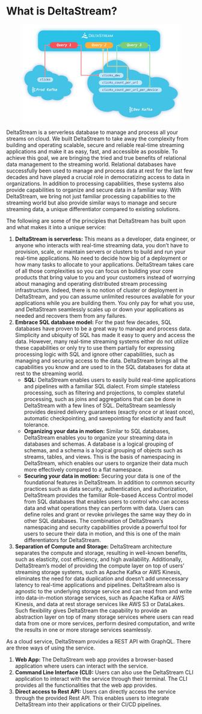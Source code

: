 # What is DeltaStream?

<figure><img src=".gitbook/assets/ds_intro.jpeg" alt=""><figcaption></figcaption></figure>

DeltaStream is a serverless database to manage and process all your streams on cloud. We built DeltaStream to take away the complexity from building and operating scalable, secure and reliable real-time streaming applications and make it as easy, fast, and accessible as possible. To achieve this goal, we are bringing the tried and true benefits of relational data management to the streaming world. Relational databases have successfully been used to manage and process data at rest for the last few decades and have played a crucial role in democratizing access to data in organizations. In addition to processing capabilities, these systems also provide capabilities to organize and secure data in a familiar way. With DeltaStream, we bring not just familiar processing capabilities to the streaming world but also provide similar ways to manage and secure streaming data, a unique differentiator compared to existing solutions.

The following are some of the principles that DeltaStream has built upon and what makes it into a unique service:

1. **DeltaStream is serverless:** This means as a developer, data engineer, or anyone who interacts with real-time streaming data, you don’t have to provision, scale, or maintain servers or clusters to build and run your real-time applications. No need to decide how big of a deployment or how many tasks to allocate to your applications. DeltaStream takes care of all those complexities so you can focus on building your core products that bring value to you and your customers instead of worrying about managing and operating distributed stream processing infrastructure. Indeed, there is no notion of cluster or deployment in DeltaStream, and you can assume unlimited resources available for your applications while you are building them. You only pay for what you use, and DeltaStream seamlessly scales up or down your applications as needed and recovers them from any failures.
2. **Embrace SQL database model:** For the past few decades, SQL databases have proven to be a great way to manage and process data. Simplicity and ubiquity of SQL has made it easy to query and access the data. However, many real-time streaming systems either do not utilize these capabilities or only try to use them partially for expressing processing logic with SQL and ignore other capabilities, such as managing and securing access to the data. DeltaStream brings all the capabilities you know and are used to in the SQL databases for data at rest to the streaming world.
   * **SQL:** DeltaStream enables users to easily build real-time applications and pipelines with a familiar SQL dialect. From simple stateless processing, such as filtering and projections, to complex stateful processing, such as joins and aggregations that can be done in DeltaStream with a few lines of SQL. DeltaStream seamlessly provides desired delivery guarantees (exactly once or at least once), automatic checkpointing, and savepointing for elasticity and fault tolerance.
   * **Organizing your data in motion:** Similar to SQL databases, DeltaStream enables you to organize your streaming data in databases and schemas. A database is a logical grouping of schemas, and a schema is a logical grouping of objects such as streams, tables, and views. This is the basis of namespacing in DeltaStream, which enables our users to organize their data much more effectively compared to a flat namespace.
   * **Securing your data in motion:** Securing your data is one of the foundational features in DeltaStream. In addition to common security practices such as data security, authentication, and authorization, DeltaStream provides the familiar Role-based Access Control model from SQL databases that enables users to control who can access data and what operations they can perform with data. Users can define roles and grant or revoke privileges the same way they do in other SQL databases. The combination of DeltaStream’s namespacing and security capabilities provide a powerful tool for users to secure their data in motion, and this is one of the main differentiators for DeltaStream.
3. **Separation of Compute and Storage:** DeltaStream architecture separates the compute and storage, resulting in well-known benefits, such as elasticity, cost efficiency, and high availability. Additionally, DeltaStream’s model of providing the compute layer on top of users’ streaming storage systems, such as Apache Kafka or AWS Kinesis, eliminates the need for data duplication and doesn’t add unnecessary latency to real-time applications and pipelines. DeltaStream also is agnostic to the underlying storage service and can read from and write into data-in-motion storage services, such as Apache Kafka or AWS Kinesis, and data at rest storage services like AWS S3 or DataLakes. Such flexibility gives DeltaStream the capability to provide an abstraction layer on top of many storage services where users can read data from one or more services, perform desired computation, and write the results in one or more storage services seamlessly.

As a cloud service, DeltaStream provides a REST API with GraphQL. There are three ways of using the service.

1. **Web App:** The DeltaStream web app provides a browser-based application where users can interact with the service.
2. **Command Line Interface (CLI):** Users can also use the DeltaStream CLI application to interact with the service through their terminal. The CLI provides all the functionalities that the web app provides.
3. **Direct access to Rest API:** Users can directly access the service through the provided Rest API. This enables users to integrate DeltaStream into their applications or their CI/CD pipelines.
